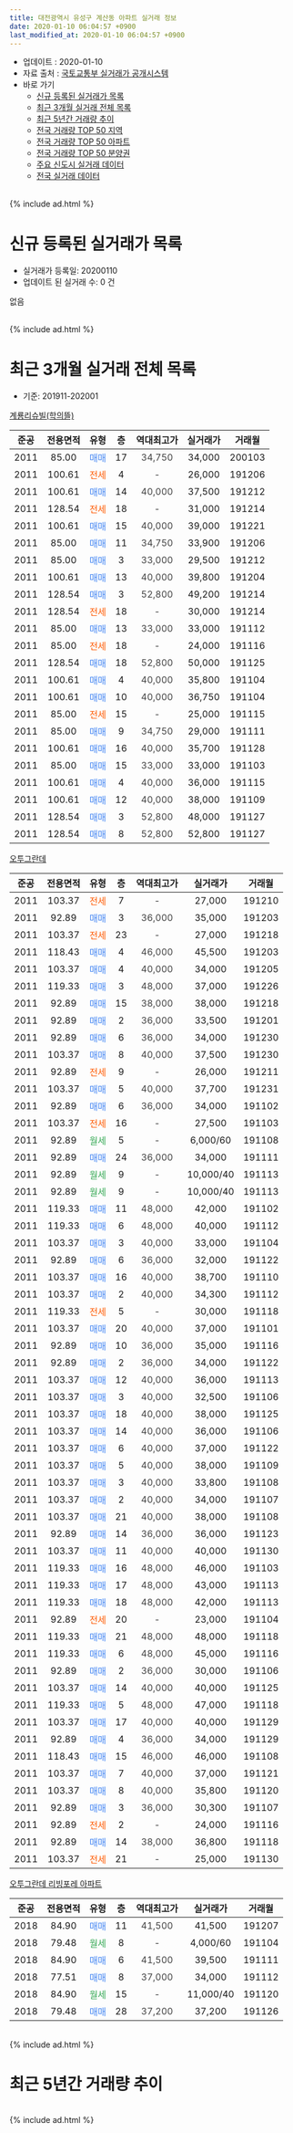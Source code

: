 ```yaml
---
title: 대전광역시 유성구 계산동 아파트 실거래 정보
date: 2020-01-10 06:04:57 +0900
last_modified_at: 2020-01-10 06:04:57 +0900
---
```


* 업데이트 : 2020-01-10
* 자료 출처 : [국토교통부 실거래가 공개시스템](http://rt.molit.go.kr)
* 바로 가기
    * [신규 등록된 실거래가 목록](#신규-등록된-실거래가-목록)
    * [최근 3개월 실거래 전체 목록](#최근-3개월-실거래-전체-목록)
    * [최근 5년간 거래량 추이](#최근-5년간-거래량-추이)
    * [전국 거래량 TOP 50 지역](https://inasie.github.io/apt-trade-info/최근-3개월-전국에서-가장-거래가-많이-발생한-지역)
    * [전국 거래량 TOP 50 아파트](https://inasie.github.io/apt-trade-info/최근-3개월-전국에서-가장-거래가-많이-발생한-아파트)
    * [전국 거래량 TOP 50 분양권](https://inasie.github.io/apt-trade-info/최근-3개월-전국에서-가장-거래가-많이-발생한-분양권)
    * [주요 신도시 실거래 데이터](https://inasie.github.io/apt-trade-info/주요-신도시)
    * [전국 실거래 데이터](https://inasie.github.io/apt-trade-info/전국)
<br>
{% include ad.html %}
<br>

# 신규 등록된 실거래가 목록
* 실거래가 등록일: 20200110
* 업데이트 된 실거래 수: 0 건

없음

<br>
{% include ad.html %}
<br>

# 최근 3개월 실거래 전체 목록
* 기준: 201911-202001


[계룡리슈빌(학의뜰)](https://search.naver.com/search.naver?query=%EB%8C%80%EC%A0%84%EA%B4%91%EC%97%AD%EC%8B%9C+%EC%9C%A0%EC%84%B1%EA%B5%AC+%EA%B3%84%EC%82%B0%EB%8F%99+%EA%B3%84%EB%A3%A1%EB%A6%AC%EC%8A%88%EB%B9%8C%28%ED%95%99%EC%9D%98%EB%9C%B0%29)

|준공|전용면적|유형|층|역대최고가|실거래가|거래월|
|:---:|:---:|:---:|:---:|:---:|:---:|:---:|
|2011|85.00|<span style="color:#4285f3">매매</span>|17|<span style="color:#444444">34,750</span>|34,000|200103|
|2011|100.61|<span style="color:#ff5a00">전세</span>|4|<span style="color:#444444">-</span>|26,000|191206|
|2011|100.61|<span style="color:#4285f3">매매</span>|14|<span style="color:#444444">40,000</span>|37,500|191212|
|2011|128.54|<span style="color:#ff5a00">전세</span>|18|<span style="color:#444444">-</span>|31,000|191214|
|2011|100.61|<span style="color:#4285f3">매매</span>|15|<span style="color:#444444">40,000</span>|39,000|191221|
|2011|85.00|<span style="color:#4285f3">매매</span>|11|<span style="color:#444444">34,750</span>|33,900|191206|
|2011|85.00|<span style="color:#4285f3">매매</span>|3|<span style="color:#444444">33,000</span>|29,500|191212|
|2011|100.61|<span style="color:#4285f3">매매</span>|13|<span style="color:#444444">40,000</span>|39,800|191204|
|2011|128.54|<span style="color:#4285f3">매매</span>|3|<span style="color:#444444">52,800</span>|49,200|191214|
|2011|128.54|<span style="color:#ff5a00">전세</span>|18|<span style="color:#444444">-</span>|30,000|191214|
|2011|85.00|<span style="color:#4285f3">매매</span>|13|<span style="color:#444444">33,000</span>|33,000|191112|
|2011|85.00|<span style="color:#ff5a00">전세</span>|18|<span style="color:#444444">-</span>|24,000|191116|
|2011|128.54|<span style="color:#4285f3">매매</span>|18|<span style="color:#444444">52,800</span>|50,000|191125|
|2011|100.61|<span style="color:#4285f3">매매</span>|4|<span style="color:#444444">40,000</span>|35,800|191104|
|2011|100.61|<span style="color:#4285f3">매매</span>|10|<span style="color:#444444">40,000</span>|36,750|191104|
|2011|85.00|<span style="color:#ff5a00">전세</span>|15|<span style="color:#444444">-</span>|25,000|191115|
|2011|85.00|<span style="color:#4285f3">매매</span>|9|<span style="color:#444444">34,750</span>|29,000|191111|
|2011|100.61|<span style="color:#4285f3">매매</span>|16|<span style="color:#444444">40,000</span>|35,700|191128|
|2011|85.00|<span style="color:#4285f3">매매</span>|15|<span style="color:#444444">33,000</span>|33,000|191103|
|2011|100.61|<span style="color:#4285f3">매매</span>|4|<span style="color:#444444">40,000</span>|36,000|191115|
|2011|100.61|<span style="color:#4285f3">매매</span>|12|<span style="color:#444444">40,000</span>|38,000|191109|
|2011|128.54|<span style="color:#4285f3">매매</span>|3|<span style="color:#444444">52,800</span>|48,000|191127|
|2011|128.54|<span style="color:#4285f3">매매</span>|8|<span style="color:#444444">52,800</span>|52,800|191127|

[오투그란데](https://search.naver.com/search.naver?query=%EB%8C%80%EC%A0%84%EA%B4%91%EC%97%AD%EC%8B%9C+%EC%9C%A0%EC%84%B1%EA%B5%AC+%EA%B3%84%EC%82%B0%EB%8F%99+%EC%98%A4%ED%88%AC%EA%B7%B8%EB%9E%80%EB%8D%B0)

|준공|전용면적|유형|층|역대최고가|실거래가|거래월|
|:---:|:---:|:---:|:---:|:---:|:---:|:---:|
|2011|103.37|<span style="color:#ff5a00">전세</span>|7|<span style="color:#444444">-</span>|27,000|191210|
|2011|92.89|<span style="color:#4285f3">매매</span>|3|<span style="color:#444444">36,000</span>|35,000|191203|
|2011|103.37|<span style="color:#ff5a00">전세</span>|23|<span style="color:#444444">-</span>|27,000|191218|
|2011|118.43|<span style="color:#4285f3">매매</span>|4|<span style="color:#444444">46,000</span>|45,500|191203|
|2011|103.37|<span style="color:#4285f3">매매</span>|4|<span style="color:#444444">40,000</span>|34,000|191205|
|2011|119.33|<span style="color:#4285f3">매매</span>|3|<span style="color:#444444">48,000</span>|37,000|191226|
|2011|92.89|<span style="color:#4285f3">매매</span>|15|<span style="color:#444444">38,000</span>|38,000|191218|
|2011|92.89|<span style="color:#4285f3">매매</span>|2|<span style="color:#444444">36,000</span>|33,500|191201|
|2011|92.89|<span style="color:#4285f3">매매</span>|6|<span style="color:#444444">36,000</span>|34,000|191230|
|2011|103.37|<span style="color:#4285f3">매매</span>|8|<span style="color:#444444">40,000</span>|37,500|191230|
|2011|92.89|<span style="color:#ff5a00">전세</span>|9|<span style="color:#444444">-</span>|26,000|191211|
|2011|103.37|<span style="color:#4285f3">매매</span>|5|<span style="color:#444444">40,000</span>|37,700|191231|
|2011|92.89|<span style="color:#4285f3">매매</span>|6|<span style="color:#444444">36,000</span>|34,000|191102|
|2011|103.37|<span style="color:#ff5a00">전세</span>|16|<span style="color:#444444">-</span>|27,500|191103|
|2011|92.89|<span style="color:#34a853">월세</span>|5|<span style="color:#444444">-</span>|6,000/60|191108|
|2011|92.89|<span style="color:#4285f3">매매</span>|24|<span style="color:#444444">36,000</span>|34,000|191111|
|2011|92.89|<span style="color:#34a853">월세</span>|9|<span style="color:#444444">-</span>|10,000/40|191113|
|2011|92.89|<span style="color:#34a853">월세</span>|9|<span style="color:#444444">-</span>|10,000/40|191113|
|2011|119.33|<span style="color:#4285f3">매매</span>|11|<span style="color:#444444">48,000</span>|42,000|191102|
|2011|119.33|<span style="color:#4285f3">매매</span>|6|<span style="color:#444444">48,000</span>|40,000|191112|
|2011|103.37|<span style="color:#4285f3">매매</span>|3|<span style="color:#444444">40,000</span>|33,000|191104|
|2011|92.89|<span style="color:#4285f3">매매</span>|6|<span style="color:#444444">36,000</span>|32,000|191122|
|2011|103.37|<span style="color:#4285f3">매매</span>|16|<span style="color:#444444">40,000</span>|38,700|191110|
|2011|103.37|<span style="color:#4285f3">매매</span>|2|<span style="color:#444444">40,000</span>|34,300|191112|
|2011|119.33|<span style="color:#ff5a00">전세</span>|5|<span style="color:#444444">-</span>|30,000|191118|
|2011|103.37|<span style="color:#4285f3">매매</span>|20|<span style="color:#444444">40,000</span>|37,000|191101|
|2011|92.89|<span style="color:#4285f3">매매</span>|10|<span style="color:#444444">36,000</span>|35,000|191116|
|2011|92.89|<span style="color:#4285f3">매매</span>|2|<span style="color:#444444">36,000</span>|34,000|191122|
|2011|103.37|<span style="color:#4285f3">매매</span>|12|<span style="color:#444444">40,000</span>|36,000|191113|
|2011|103.37|<span style="color:#4285f3">매매</span>|3|<span style="color:#444444">40,000</span>|32,500|191106|
|2011|103.37|<span style="color:#4285f3">매매</span>|18|<span style="color:#444444">40,000</span>|38,000|191125|
|2011|103.37|<span style="color:#4285f3">매매</span>|14|<span style="color:#444444">40,000</span>|36,000|191106|
|2011|103.37|<span style="color:#4285f3">매매</span>|6|<span style="color:#444444">40,000</span>|37,000|191122|
|2011|103.37|<span style="color:#4285f3">매매</span>|5|<span style="color:#444444">40,000</span>|38,000|191109|
|2011|103.37|<span style="color:#4285f3">매매</span>|3|<span style="color:#444444">40,000</span>|33,800|191108|
|2011|103.37|<span style="color:#4285f3">매매</span>|2|<span style="color:#444444">40,000</span>|34,000|191107|
|2011|103.37|<span style="color:#4285f3">매매</span>|21|<span style="color:#444444">40,000</span>|38,000|191108|
|2011|92.89|<span style="color:#4285f3">매매</span>|14|<span style="color:#444444">36,000</span>|36,000|191123|
|2011|103.37|<span style="color:#4285f3">매매</span>|11|<span style="color:#444444">40,000</span>|40,000|191130|
|2011|119.33|<span style="color:#4285f3">매매</span>|16|<span style="color:#444444">48,000</span>|46,000|191103|
|2011|119.33|<span style="color:#4285f3">매매</span>|17|<span style="color:#444444">48,000</span>|43,000|191113|
|2011|119.33|<span style="color:#4285f3">매매</span>|18|<span style="color:#444444">48,000</span>|42,000|191113|
|2011|92.89|<span style="color:#ff5a00">전세</span>|20|<span style="color:#444444">-</span>|23,000|191104|
|2011|119.33|<span style="color:#4285f3">매매</span>|21|<span style="color:#444444">48,000</span>|48,000|191118|
|2011|119.33|<span style="color:#4285f3">매매</span>|6|<span style="color:#444444">48,000</span>|45,000|191116|
|2011|92.89|<span style="color:#4285f3">매매</span>|2|<span style="color:#444444">36,000</span>|30,000|191106|
|2011|103.37|<span style="color:#4285f3">매매</span>|14|<span style="color:#444444">40,000</span>|40,000|191125|
|2011|119.33|<span style="color:#4285f3">매매</span>|5|<span style="color:#444444">48,000</span>|47,000|191118|
|2011|103.37|<span style="color:#4285f3">매매</span>|17|<span style="color:#444444">40,000</span>|40,000|191129|
|2011|92.89|<span style="color:#4285f3">매매</span>|4|<span style="color:#444444">36,000</span>|34,000|191129|
|2011|118.43|<span style="color:#4285f3">매매</span>|15|<span style="color:#444444">46,000</span>|46,000|191108|
|2011|103.37|<span style="color:#4285f3">매매</span>|7|<span style="color:#444444">40,000</span>|37,000|191121|
|2011|103.37|<span style="color:#4285f3">매매</span>|8|<span style="color:#444444">40,000</span>|35,800|191120|
|2011|92.89|<span style="color:#4285f3">매매</span>|3|<span style="color:#444444">36,000</span>|30,300|191107|
|2011|92.89|<span style="color:#ff5a00">전세</span>|2|<span style="color:#444444">-</span>|24,000|191116|
|2011|92.89|<span style="color:#4285f3">매매</span>|14|<span style="color:#444444">38,000</span>|36,800|191118|
|2011|103.37|<span style="color:#ff5a00">전세</span>|21|<span style="color:#444444">-</span>|25,000|191130|


<script async src="//pagead2.googlesyndication.com/pagead/js/adsbygoogle.js"></script>
<!-- 기본 -->
<ins class="adsbygoogle"
     style="display:block"
     data-ad-client="ca-pub-2446590836940007"
     data-ad-slot="1659523306"
     data-ad-format="auto"
     data-full-width-responsive="true"></ins>
<script>
(adsbygoogle = window.adsbygoogle || []).push({});
</script>


[오투그란데 리빙포레 아파트](https://search.naver.com/search.naver?query=%EB%8C%80%EC%A0%84%EA%B4%91%EC%97%AD%EC%8B%9C+%EC%9C%A0%EC%84%B1%EA%B5%AC+%EA%B3%84%EC%82%B0%EB%8F%99+%EC%98%A4%ED%88%AC%EA%B7%B8%EB%9E%80%EB%8D%B0+%EB%A6%AC%EB%B9%99%ED%8F%AC%EB%A0%88+%EC%95%84%ED%8C%8C%ED%8A%B8)

|준공|전용면적|유형|층|역대최고가|실거래가|거래월|
|:---:|:---:|:---:|:---:|:---:|:---:|:---:|
|2018|84.90|<span style="color:#4285f3">매매</span>|11|<span style="color:#444444">41,500</span>|41,500|191207|
|2018|79.48|<span style="color:#34a853">월세</span>|8|<span style="color:#444444">-</span>|4,000/60|191104|
|2018|84.90|<span style="color:#4285f3">매매</span>|6|<span style="color:#444444">41,500</span>|39,500|191111|
|2018|77.51|<span style="color:#4285f3">매매</span>|8|<span style="color:#444444">37,000</span>|34,000|191112|
|2018|84.90|<span style="color:#34a853">월세</span>|15|<span style="color:#444444">-</span>|11,000/40|191120|
|2018|79.48|<span style="color:#4285f3">매매</span>|28|<span style="color:#444444">37,200</span>|37,200|191126|


<br>
{% include ad.html %}
<br>

# 최근 5년간 거래량 추이


<div style="width:100%;">
    <canvas id="deal_progress" height="200"></canvas>
</div>

<script>
new Chart(document.getElementById("deal_progress"), {
    type: 'line',
    data: {
        labels: ['201501','201502','201503','201504','201505','201506','201507','201508','201509','201510','201511','201512','201601','201602','201603','201604','201605','201606','201607','201608','201609','201610','201611','201612','201701','201702','201703','201704','201705','201706','201707','201708','201709','201710','201711','201712','201801','201802','201803','201804','201805','201806','201807','201808','201809','201810','201811','201812','201901','201902','201903','201904','201905','201906','201907','201908','201909','201910','201911','201912','202001'],
        datasets: [{
            label: '매매',
            pointRadius: 1,
            data: [20, 12, 18, 9, 8, 13, 14, 10, 5, 11, 13, 12, 6, 7, 10, 18, 9, 9, 10, 10, 10, 17, 12, 12, 8, 4, 11, 3, 4, 5, 6, 14, 10, 9, 8, 8, 15, 16, 33, 22, 37, 21, 36, 50, 58, 42, 43, 17, 16, 15, 17, 22, 26, 15, 24, 26, 30, 71, 51, 16, 1],
            borderColor: "rgba(255, 201, 14, 1)",
            backgroundColor: "rgba(255, 201, 14, 0.5)",
            fill: false,
            lineTension: 0
        },{
            label: '전월세',
            pointRadius: 1,
            data: [12, 13, 12, 9, 7, 19, 14, 13, 10, 15, 17, 14, 14, 9, 8, 18, 10, 9, 10, 11, 11, 15, 7, 13, 11, 10, 9, 5, 10, 8, 4, 9, 11, 9, 7, 15, 9, 8, 18, 9, 14, 30, 34, 36, 26, 24, 11, 7, 6, 10, 7, 6, 9, 5, 10, 6, 7, 17, 12, 6, 0],
            borderColor: "rgba(0, 141, 185, 1)",
            backgroundColor: "rgba(0, 141, 185, 0.5)",
            fill: false,
            lineTension: 0
        }
        ]
    },
    options: {
        responsive: true,
        title: {
            display: false
        },
        tooltips: {
            mode: 'index',
            intersect: false
        },
        hover: {
            mode: 'nearest',
            intersect: true
        },
        scales: {
            xAxes: [{
                display: true,
                scaleLabel: {
                    display: true,
                    labelString: '년/월'
                }
            }],
            yAxes: [{
                display: true,
                ticks: {
                    suggestedMin: 0,
                },
                scaleLabel: {
                    display: true,
                    labelString: '실거래 수'
                }
            }]
        }
    }
});

</script>


<br>
{% include ad.html %}
<br>

